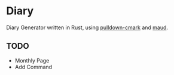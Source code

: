 # Diary

Diary Generator written in Rust, using [pulldown-cmark](https://github.com/google/pulldown-cmark) and [maud](https://github.com/lfairy/maud).

## TODO

* Monthly Page
* Add Command